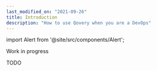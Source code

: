 ```yaml
---
last_modified_on: "2021-09-26"
title: Introduction
description: "How to use Qovery when you are a DevOps"
---
```


import Alert from '@site/src/components/Alert';

<Alert type="warning">

Work in progress

</Alert>

TODO



